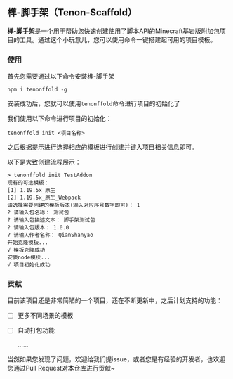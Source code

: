 ## 榫-脚手架（Tenon-Scaffold）

**榫-脚手架**是一个用于帮助您快速创建使用了脚本API的Minecraft基岩版附加包项目的工具。通过这个小玩意儿，您可以使用命令一键搭建起可用的项目模板。

### 使用

首先您需要通过以下命令安装榫-脚手架

```
npm i tenonffold -g
```

安装成功后，您就可以使用`tenonffold`命令进行项目的初始化了

我们使用以下命令进行项目的初始化：

```
tenonffold init <项目名称>
```

之后根据提示进行选择相应的模板进行创建并键入项目相关信息即可。

以下是大致创建流程展示：

```
> tenonffold init TestAddon
现有的可选模板：
[1] 1.19.5x_原生
[2] 1.19.5x_原生_Webpack
请选择需要创建的模板版本(输入对应序号数字即可)： 1
? 请输入包名称： 测试包
? 请输入包描述文本： 脚手架测试包
? 请输入包版本： 1.0.0
? 请输入作者名称： QianShanyao
开始克隆模板...
√ 模板克隆成功
安装node模块...
√ 项目初始化成功
```

### 贡献

目前该项目还是非常简陋的一个项目，还在不断更新中，之后计划支持的功能：

- [ ] 更多不同场景的模板

- [ ] 自动打包功能

  ......

当然如果您发现了问题，欢迎给我们提issue，或者您是有经验的开发者，也欢迎您通过Pull Request对本仓库进行贡献~